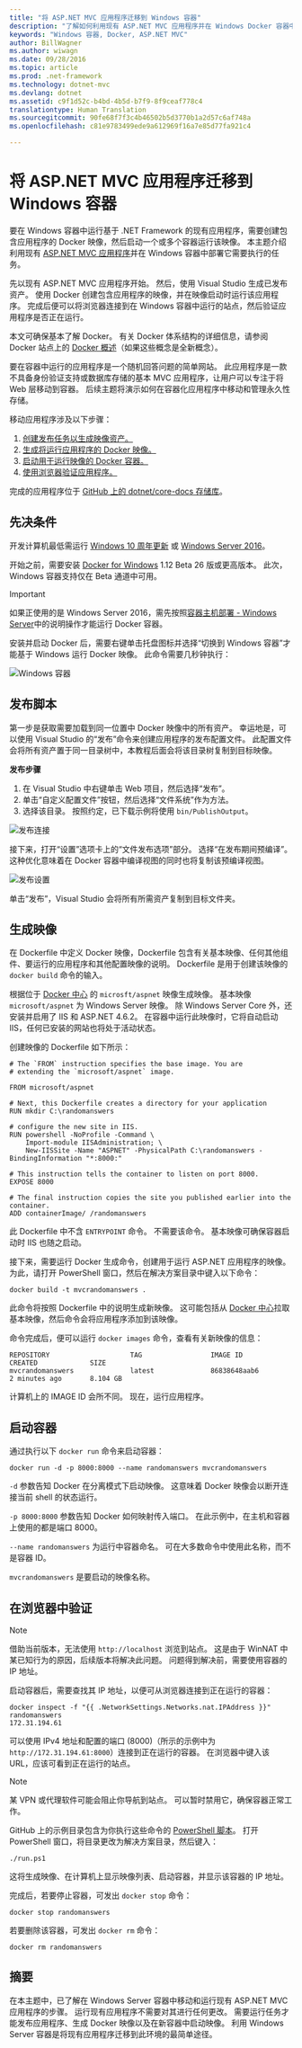 ```yaml
---
title: "将 ASP.NET MVC 应用程序迁移到 Windows 容器"
description: "了解如何利用现有 ASP.NET MVC 应用程序并在 Windows Docker 容器中运行它"
keywords: "Windows 容器, Docker, ASP.NET MVC"
author: BillWagner
ms.author: wiwagn
ms.date: 09/28/2016
ms.topic: article
ms.prod: .net-framework
ms.technology: dotnet-mvc
ms.devlang: dotnet
ms.assetid: c9f1d52c-b4bd-4b5d-b7f9-8f9ceaf778c4
translationtype: Human Translation
ms.sourcegitcommit: 90fe68f7f3c4b46502b5d3770b1a2d57c6af748a
ms.openlocfilehash: c81e9783499ede9a612969f16a7e85d77fa921c4

---
```


# <a name="migrating-aspnet-mvc-applications-to-windows-containers"></a>将 ASP.NET MVC 应用程序迁移到 Windows 容器

要在 Windows 容器中运行基于 .NET Framework 的现有应用程序，需要创建包含应用程序的 Docker 映像，然后启动一个或多个容器运行该映像。 本主题介绍利用现有 [ASP.NET MVC 应用程序](http://www.asp.net/mvc)并在 Windows 容器中部署它需要执行的任务。

先以现有 ASP.NET MVC 应用程序开始。 然后，使用 Visual Studio 生成已发布资产。 使用 Docker 创建包含应用程序的映像，并在映像启动时运行该应用程序。 完成后便可以将浏览器连接到在 Windows 容器中运行的站点，然后验证应用程序是否正在运行。

本文可确保基本了解 Docker。 有关 Docker 体系结构的详细信息，请参阅 Docker 站点上的 [Docker 概述](https://docs.docker.com/engine/understanding-docker/)（如果这些概念是全新概念）。

要在容器中运行的应用程序是一个随机回答问题的简单网站。 此应用程序是一款不具备身份验证支持或数据库存储的基本 MVC 应用程序，让用户可以专注于将 Web 层移动到容器。 后续主题将演示如何在容器化应用程序中移动和管理永久性存储。

移动应用程序涉及以下步骤：

1. [创建发布任务以生成映像资产。](#publish-script)
2. [生成将运行应用程序的 Docker 映像。](#build-the-image)
3. [启动用于运行映像的 Docker 容器。](#start-a-container)
4. [使用浏览器验证应用程序。](#verify-in-the-browser)

完成的应用程序位于 [GitHub 上的 dotnet/core-docs 存储库](https://github.com/dotnet/docs/tree/master/samples/framework/docker/MVCRandomAnswerGenerator)。

## <a name="prerequisites"></a>先决条件

开发计算机最低需运行 [Windows 10 周年更新](https://www.microsoft.com/en-us/software-download/windows10/) 或 [Windows Server 2016](https://www.microsoft.com/en-us/cloud-platform/windows-server)。 

开始之前，需要安装 [Docker for Windows](https://docs.docker.com/docker-for-windows/) 1.12 Beta 26 版或更高版本。 此次，Windows 容器支持仅在 Beta 通道中可用。

> [!IMPORTANT]
> 如果正使用的是 Windows Server 2016，需先按照[容器主机部署 - Windows Server](https://msdn.microsoft.com/virtualization/windowscontainers/deployment/deployment)中的说明操作才能运行 Docker 容器。

安装并启动 Docker 后，需要右键单击托盘图标并选择“切换到 Windows 容器”才能基于 Windows 运行 Docker 映像。 此命令需要几秒钟执行：

![Windows 容器][windows-container]

## <a name="publish-script"></a>发布脚本

第一步是获取需要加载到同一位置中 Docker 映像中的所有资产。 幸运地是，可以使用 Visual Studio 的“发布”命令来创建应用程序的发布配置文件。 此配置文件会将所有资产置于同一目录树中，本教程后面会将该目录树复制到目标映像。

**发布步骤**

1. 在 Visual Studio 中右键单击 Web 项目，然后选择“发布”。
2. 单击“自定义配置文件”按钮，然后选择“文件系统”作为方法。
3. 选择该目录。 按照约定，已下载示例将使用 `bin/PublishOutput`。

![发布连接][publish-connection]

接下来，打开“设置”选项卡上的“文件发布选项”部分。 选择“在发布期间预编译”。 这种优化意味着在 Docker 容器中编译视图的同时也将复制该预编译视图。

![发布设置][publish-settings]

单击“发布”，Visual Studio 会将所有所需资产复制到目标文件夹。 

## <a name="build-the-image"></a>生成映像

在 Dockerfile 中定义 Docker 映像，Dockerfile 包含有关基本映像、任何其他组件、要运行的应用程序和其他配置映像的说明。  Dockerfile 是用于创建该映像的 `docker build` 命令的输入。

根据位于 [Docker 中心](https://hub.docker.com/r/microsoft/aspnet/) 的 `microsft/aspnet` 映像生成映像。
基本映像 `microsoft/aspnet` 为 Windows Server 映像。 除 Windows Server Core 外，还安装并启用了 IIS 和 ASP.NET 4.6.2。 在容器中运行此映像时，它将自动启动 IIS，任何已安装的网站也将处于活动状态。

创建映像的 Dockerfile 如下所示：

```
# The `FROM` instruction specifies the base image. You are
# extending the `microsoft/aspnet` image.

FROM microsoft/aspnet

# Next, this Dockerfile creates a directory for your application
RUN mkdir C:\randomanswers

# configure the new site in IIS.
RUN powershell -NoProfile -Command \
    Import-module IISAdministration; \
    New-IISSite -Name "ASPNET" -PhysicalPath C:\randomanswers -BindingInformation "*:8000:"

# This instruction tells the container to listen on port 8000. 
EXPOSE 8000

# The final instruction copies the site you published earlier into the container.
ADD containerImage/ /randomanswers
```

此 Dockerfile 中不含 `ENTRYPOINT` 命令。 不需要该命令。
基本映像可确保容器启动时 IIS 也随之启动。 

接下来，需要运行 Docker 生成命令，创建用于运行 ASP.NET 应用程序的映像。 为此，请打开 PowerShell 窗口，然后在解决方案目录中键入以下命令：

```
docker build -t mvcrandomanswers .
```

此命令将按照 Dockerfile 中的说明生成新映像。 这可能包括从 [Docker 中心](http://hub.docker.com)拉取基本映像，然后命令会将应用程序添加到该映像。

命令完成后，便可以运行 `docker images` 命令，查看有关新映像的信息：

```
REPOSITORY                    TAG                 IMAGE ID            CREATED             SIZE
mvcrandomanswers              latest              86838648aab6        2 minutes ago       8.104 GB
```

计算机上的 IMAGE ID 会所不同。 现在，运行应用程序。

## <a name="start-a-container"></a>启动容器

通过执行以下 `docker run` 命令来启动容器：

```
docker run -d -p 8000:8000 --name randomanswers mvcrandomanswers
```

`-d` 参数告知 Docker 在分离模式下启动映像。 这意味着 Docker 映像会以断开连接当前 shell 的状态运行。

`-p 8000:8000` 参数告知 Docker 如何映射传入端口。 在此示例中，在主机和容器上使用的都是端口 8000。

`--name randomanswers` 为运行中容器命名。 可在大多数命令中使用此名称，而不是容器 ID。

`mvcrandomanswers` 是要启动的映像名称。

## <a name="verify-in-the-browser"></a>在浏览器中验证

> [!NOTE]
> 借助当前版本，无法使用 `http://localhost` 浏览到站点。 这是由于 WinNAT 中某已知行为的原因，后续版本将解决此问题。 问题得到解决前，需要使用容器的 IP 地址。

启动容器后，需要查找其 IP 地址，以便可从浏览器连接到正在运行的容器：

```
docker inspect -f "{{ .NetworkSettings.Networks.nat.IPAddress }}" randomanswers
172.31.194.61
```

可以使用 IPv4 地址和配置的端口 (8000)（所示的示例中为 `http://172.31.194.61:8000`）连接到正在运行的容器。 在浏览器中键入该 URL，应该可看到正在运行的站点。

> [!NOTE]
> 某 VPN 或代理软件可能会阻止你导航到站点。
> 可以暂时禁用它，确保容器正常工作。

GitHub 上的示例目录包含为你执行这些命令的 [PowerShell 脚本](https://github.com/dotnet/docs/tree/master/samples/framework/docker/MVCRandomAnswerGenerator/run.ps1)。 打开 PowerShell 窗口，将目录更改为解决方案目录，然后键入：

```
./run.ps1
```

这将生成映像、在计算机上显示映像列表、启动容器，并显示该容器的 IP 地址。 

完成后，若要停止容器，可发出 `docker
stop` 命令：

```
docker stop randomanswers
```

若要删除该容器，可发出 `docker rm` 命令：

```
docker rm randomanswers
```

## <a name="summary"></a>摘要

在本主题中，已了解在 Windows Server 容器中移动和运行现有 ASP.NET MVC 应用程序的步骤。 运行现有应用程序不需要对其进行任何更改。 需要运行任务才能发布应用程序、生成 Docker 映像以及在新容器中启动映像。 利用 Windows Server 容器是将现有应用程序迁移到此环境的最简单途径。

[windows-container]: media/aspnetmvc/SwitchContainer.png "切换到 Windows 容器"
[publish-connection]: media/aspnetmvc/PublishConnection.png "发布到文件系统"
[publish-settings]: media/aspnetmvc/PublishSettings.png "发布设置"



<!--HONumber=Jan17_HO3-->


